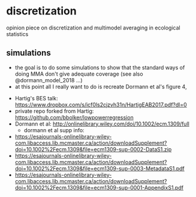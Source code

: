 # discretization

opinion piece on discretization and multimodel averaging in ecological statistics

## simulations

- the goal is to do some simulations to show that the standard ways of doing MMA don't give adequate coverage (see also @dormann_model_2018 ...)
- at this point all I really want to do is recreate Dormann et al's figure 4, 


* Hartig's BES talk: 
https://www.dropbox.com/s/icf0ls2cjzvh31n/HartigEAB2017.pdf?dl=0 
* private repo forked from Hartig: https://github.com/bbolker/lowpowerregression
* Dormann et al: http://onlinelibrary.wiley.com/doi/10.1002/ecm.1309/full
  * dormann et al supp info: 
*  https://esajournals-onlinelibrary-wiley-com.libaccess.lib.mcmaster.ca/action/downloadSupplement?doi=10.1002%2Fecm.1309&file=ecm1309-sup-0002-DataS1.zip
* https://esajournals-onlinelibrary-wiley-com.libaccess.lib.mcmaster.ca/action/downloadSupplement?doi=10.1002%2Fecm.1309&file=ecm1309-sup-0003-MetadataS1.pdf
* https://esajournals-onlinelibrary-wiley-com.libaccess.lib.mcmaster.ca/action/downloadSupplement?doi=10.1002%2Fecm.1309&file=ecm1309-sup-0001-AppendixS1.pdf
